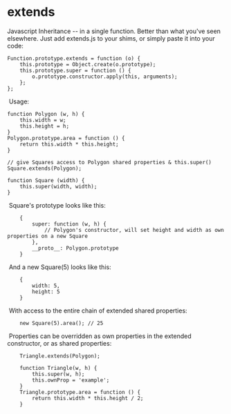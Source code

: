 # extends
Javascript Inheritance -- in a single function. Better than what you've seen elsewhere. Just add extends.js to your shims, or simply paste it into your code:

    Function.prototype.extends = function (o) {
        this.prototype = Object.create(o.prototype);
        this.prototype.super = function () {
            o.prototype.constructor.apply(this, arguments);
        };
    };


&nbsp;Usage:

    function Polygon (w, h) {
        this.width = w;
        this.height = h;
    }
    Polygon.prototype.area = function () { 
        return this.width * this.height; 
    }
    
    // give Squares access to Polygon shared properties & this.super() 
    Square.extends(Polygon);
    
    function Square (width) {
        this.super(width, width);
    }
    
    
&nbsp;Square's prototype looks like this:

        {
            super: function (w, h) {
                // Polygon's constructor, will set height and width as own properties on a new Square
            },
            __proto__: Polygon.prototype
        }



&nbsp;And a new Square(5) looks like this:

        {
            width: 5,
            height: 5
        }

&nbsp;With access to the entire chain of extended shared properties:

        new Square(5).area(); // 25

&nbsp;Properties can be overridden as own properties in the extended constructor, or as shared properties:

        Triangle.extends(Polygon);
        
        function Triangle(w, h) {
            this.super(w, h);
            this.ownProp = 'example';
        }
        Triangle.prototype.area = function () {
            return this.width * this.height / 2;
        }
